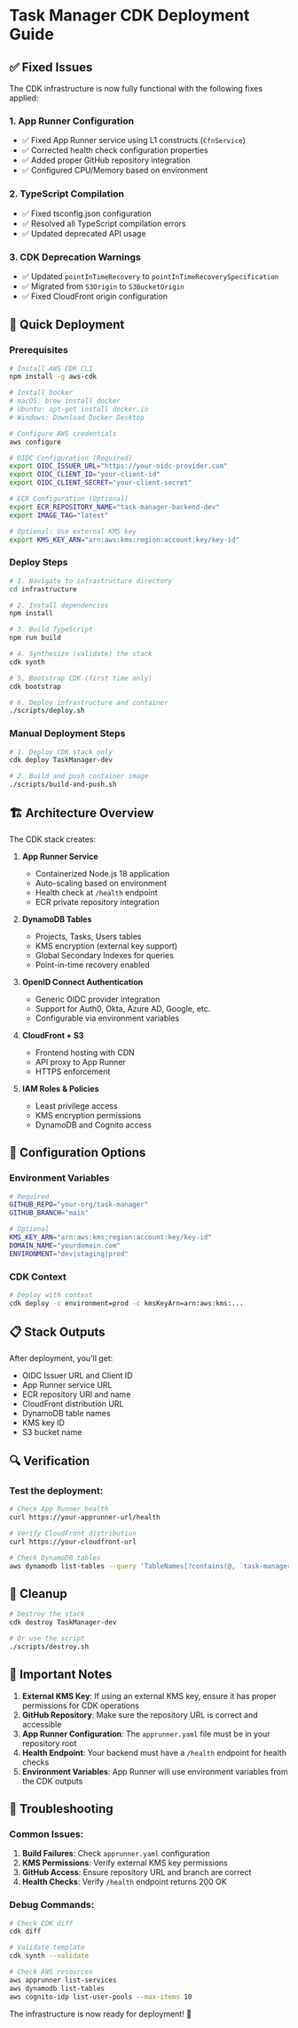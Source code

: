 # Task Manager CDK Deployment Guide

## ✅ Fixed Issues

The CDK infrastructure is now fully functional with the following fixes applied:

### 1. App Runner Configuration
- ✅ Fixed App Runner service using L1 constructs (`CfnService`)
- ✅ Corrected health check configuration properties
- ✅ Added proper GitHub repository integration
- ✅ Configured CPU/Memory based on environment

### 2. TypeScript Compilation
- ✅ Fixed tsconfig.json configuration
- ✅ Resolved all TypeScript compilation errors
- ✅ Updated deprecated API usage

### 3. CDK Deprecation Warnings
- ✅ Updated `pointInTimeRecovery` to `pointInTimeRecoverySpecification`
- ✅ Migrated from `S3Origin` to `S3BucketOrigin`
- ✅ Fixed CloudFront origin configuration

## 🚀 Quick Deployment

### Prerequisites
```bash
# Install AWS CDK CLI
npm install -g aws-cdk

# Install Docker
# macOS: brew install docker
# Ubuntu: apt-get install docker.io
# Windows: Download Docker Desktop

# Configure AWS credentials
aws configure

# OIDC Configuration (Required)
export OIDC_ISSUER_URL="https://your-oidc-provider.com"
export OIDC_CLIENT_ID="your-client-id"
export OIDC_CLIENT_SECRET="your-client-secret"

# ECR Configuration (Optional)
export ECR_REPOSITORY_NAME="task-manager-backend-dev"
export IMAGE_TAG="latest"

# Optional: Use external KMS key
export KMS_KEY_ARN="arn:aws:kms:region:account:key/key-id"
```

### Deploy Steps
```bash
# 1. Navigate to infrastructure directory
cd infrastructure

# 2. Install dependencies
npm install

# 3. Build TypeScript
npm run build

# 4. Synthesize (validate) the stack
cdk synth

# 5. Bootstrap CDK (first time only)
cdk bootstrap

# 6. Deploy infrastructure and container
./scripts/deploy.sh
```

### Manual Deployment Steps
```bash
# 1. Deploy CDK stack only
cdk deploy TaskManager-dev

# 2. Build and push container image
./scripts/build-and-push.sh
```

## 🏗️ Architecture Overview

The CDK stack creates:

1. **App Runner Service**
   - Containerized Node.js 18 application
   - Auto-scaling based on environment
   - Health check at `/health` endpoint
   - ECR private repository integration

2. **DynamoDB Tables**
   - Projects, Tasks, Users tables
   - KMS encryption (external key support)
   - Global Secondary Indexes for queries
   - Point-in-time recovery enabled

3. **OpenID Connect Authentication**
   - Generic OIDC provider integration
   - Support for Auth0, Okta, Azure AD, Google, etc.
   - Configurable via environment variables

4. **CloudFront + S3**
   - Frontend hosting with CDN
   - API proxy to App Runner
   - HTTPS enforcement

5. **IAM Roles & Policies**
   - Least privilege access
   - KMS encryption permissions
   - DynamoDB and Cognito access

## 🔧 Configuration Options

### Environment Variables
```bash
# Required
GITHUB_REPO="your-org/task-manager"
GITHUB_BRANCH="main"

# Optional
KMS_KEY_ARN="arn:aws:kms:region:account:key/key-id"
DOMAIN_NAME="yourdomain.com"
ENVIRONMENT="dev|staging|prod"
```

### CDK Context
```bash
# Deploy with context
cdk deploy -c environment=prod -c kmsKeyArn=arn:aws:kms:...
```

## 📋 Stack Outputs

After deployment, you'll get:
- OIDC Issuer URL and Client ID
- App Runner service URL
- ECR repository URI and name
- CloudFront distribution URL
- DynamoDB table names
- KMS key ID
- S3 bucket name

## 🔍 Verification

### Test the deployment:
```bash
# Check App Runner health
curl https://your-apprunner-url/health

# Verify CloudFront distribution
curl https://your-cloudfront-url

# Check DynamoDB tables
aws dynamodb list-tables --query 'TableNames[?contains(@, `task-manager`)]'
```

## 🧹 Cleanup

```bash
# Destroy the stack
cdk destroy TaskManager-dev

# Or use the script
./scripts/destroy.sh
```

## 🚨 Important Notes

1. **External KMS Key**: If using an external KMS key, ensure it has proper permissions for CDK operations
2. **GitHub Repository**: Make sure the repository URL is correct and accessible
3. **App Runner Configuration**: The `apprunner.yaml` file must be in your repository root
4. **Health Endpoint**: Your backend must have a `/health` endpoint for health checks
5. **Environment Variables**: App Runner will use environment variables from the CDK outputs

## 🔧 Troubleshooting

### Common Issues:
1. **Build Failures**: Check `apprunner.yaml` configuration
2. **KMS Permissions**: Verify external KMS key permissions
3. **GitHub Access**: Ensure repository URL and branch are correct
4. **Health Checks**: Verify `/health` endpoint returns 200 OK

### Debug Commands:
```bash
# Check CDK diff
cdk diff

# Validate template
cdk synth --validate

# Check AWS resources
aws apprunner list-services
aws dynamodb list-tables
aws cognito-idp list-user-pools --max-items 10
```

The infrastructure is now ready for deployment! 🎉